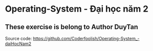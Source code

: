 # Operating-System - Đại học năm 2

## These exercise is belong to Author DuyTan

Source code: https://github.com/Coderfoolish/Operating-System_-daiHocNam2
